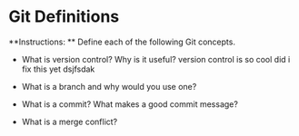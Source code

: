 # Git Definitions

**Instructions: ** Define each of the following Git concepts.

* What is version control?  Why is it useful?
version control is so cool   did i fix this yet dsjfsdak

* What is a branch and why would you use one?

* What is a commit? What makes a good commit message?

* What is a merge conflict?